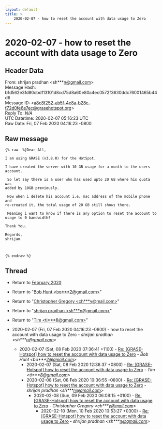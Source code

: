 ```yaml
---
layout: default
title: >
    2020-02-07 - how to reset the account with data usage to Zero
---
```


# 2020-02-07 - how to reset the account with data usage to Zero

## Header Data

From: shrijan pradhan \<sh***n@gmail.com\><br>
Message Hash: b1d562e3fd80cbdf13101d8cd75d8a60e80a4ec0572f3630ddc76001465b44d6<br>
Message ID: \<a8c8f252-ab5f-4e8a-b28c-f72d0fe6e7ec@grasehotspot.org\><br>
Reply To: _N/A_<br>
UTC Datetime: 2020-02-07 05:16:23 UTC<br>
Raw Date: Fri, 07 Feb 2020 04:16:23 -0800<br>

## Raw message

```
{% raw  %}Dear All,

I am using GRASE (v3.8.0) for the HotSpot.

I have created the server with 10 GB usage for a month to the users account.

 So let say there is a user who has used upto 20 GB where his quota was 
added by 10GB previously.

 Now when i delete his account i.e. mac address of the mobile phone and 
re-created it, the total usage of 20 GB still shows there.

 Meaning i want to know if there is any option to reset the account to 
usage to 0 bandwidth?

Thank You.

Regards,
shrijan



{% endraw %}
```

## Thread

+ Return to [February 2020](/archive/2020/02)

+ Return to "[Bob Hunt <bo***2<span>@</span>gmail.com>](/authors/bo___2_at_gmail_com)"
+ Return to "[Christopher Gregory <ch***y<span>@</span>mail.com>](/authors/ch___y_at_mail_com)"
+ Return to "[shrijan pradhan <sh***n<span>@</span>gmail.com>](/authors/sh___n_at_gmail_com)"
+ Return to "[Tim <ti***8<span>@</span>gmail.com>](/authors/ti___8_at_gmail_com)"

+ 2020-02-07 (Fri, 07 Feb 2020 04:16:23 -0800) - how to reset the account with data usage to Zero - _shrijan pradhan \<sh***n@gmail.com\>_
  + 2020-02-07 (Sat, 08 Feb 2020 07:36:41 +1100) - [Re: [GRASE-Hotspot] how to reset the account with data usage to Zero](/archive/2020/02/348bf519d84462a45c7859a21d03efc6b8d15f304af1a96d852cbf89b07a57ff) - _Bob Hunt \<bo***2@gmail.com\>_
    + 2020-02-07 (Sat, 08 Feb 2020 12:38:37 +0800) - [Re: [GRASE-Hotspot] how to reset the account with data usage to Zero](/archive/2020/02/89896a4ecb0d8860ffa7bbd525a6a5a37bc198745797ba2a02afc97d48ee4c0e) - _Tim \<ti***8@gmail.com\>_
    + 2020-02-08 (Sat, 08 Feb 2020 10:36:55 -0800) - [Re: [GRASE-Hotspot] how to reset the account with data usage to Zero](/archive/2020/02/a7793f6fe11d0ff993bea573590d4118613e6b354eafa1ded68a2a2c07178b37) - _shrijan pradhan \<sh***n@gmail.com\>_
      + 2020-02-08 (Sun, 09 Feb 2020 06:08:15 +0100) - [Re: [GRASE-Hotspot] how to reset the account with data usage to Zero](/archive/2020/02/c966c5c4a02133a447dbd78c21eb3ee22338d0de51389c3204259a5239322755) - _Christopher Gregory \<ch***y@mail.com\>_
        + 2020-02-10 (Mon, 10 Feb 2020 10:53:27 +0300) - [Re: [GRASE-Hotspot] how to reset the account with data usage to Zero](/archive/2020/02/7ece065b654f59988aac198fa6641efe692393caa084ca82cdd8c4173903f122) - _shrijan pradhan \<sh***n@gmail.com\>_

